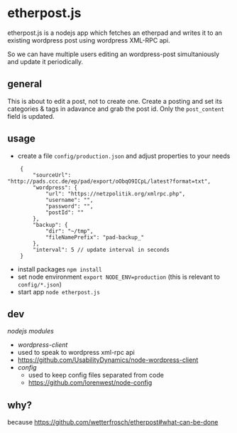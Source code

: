 etherpost.js
============

etherpost.js is a nodejs app which fetches an etherpad and writes it to an existing wordpress post using wordpress XML-RPC api.

So we can have multiple users editing an wordpress-post simultaniously and update it periodically.


general
-------

This is about to edit a post, not to create one. Create a posting and set its categories & tags in adavance and grab the post id. Only the ```post_content``` field is updated.


usage
-----

* create a file ```config/production.json``` and adjust properties to your needs

```
    {
        "sourceUrl": "http://pads.ccc.de/ep/pad/export/oObqO9ICpL/latest?format=txt",
        "wordpress": {
            "url": "https://netzpolitik.org/xmlrpc.php",
            "username": "",
            "password": "",
            "postId": ""
        },
        "backup": {
            "dir": "~/tmp",
            "fileNamePrefix": "pad-backup_"
        },
        "interval": 5 // update interval in seconds
    }
```

* install packages ```npm install```
* set node environment ```export NODE_ENV=production``` (this is relevant to ```config/*.json```)
* start app ```node etherpost.js```

dev
---

*nodejs modules*

* *wordpress-client*
 * used to speak to wordpress xml-rpc api
 * https://github.com/UsabilityDynamics/node-wordpress-client
* *config*
  * used to keep config files separated from code
  * https://github.com/lorenwest/node-config

why?
----

because https://github.com/wetterfrosch/etherpost#what-can-be-done
